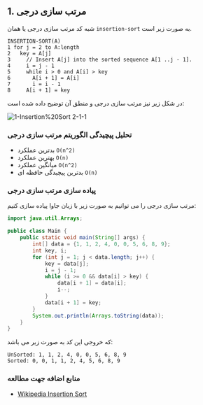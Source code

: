 ## 1. مرتب سازی درجی

شبه کد مرتب سازی درجی یا همان `insertion-sort` به صورت زیر است.
```pseudocode
INSERTION-SORT(A)
1 for j = 2 to A:length
2   key = A[j]
3     // Insert A[j] into the sorted sequence A[1 ..j - 1].
4     i = j - 1
5     while i > 0 and A[i] > key
6       A[i + 1] = A[i]
7       i = i - 1
8     A[i + 1] = key
```
در شکل زیر نیز مرتب سازی درجی و منطق آن توضیح داده شده است:

![1-Insertion%20Sort 2-1-1](https://ehsan.storage.iran.liara.space/git-hub/CLRS-Book/%201-Foundations/%202-Getting%20Started/1-Insertion%20Sort/2-1-1.png)

### تحلیل پیچیدگی الگوریتم مرتب سازی درجی
- بدترین عملکرد `O(n^2)`
- بهترین عملکرد `O(n)`
- میانگین عملکرد `O(n^2)`
- بدترین پیچیدگی حافظه ای `O(n)`

### پیاده سازی مرتب سازی درجی
مرتب سازی درجی را می توانیم به صورت زیر با زبان جاوا پیاده سازی کنیم:
```java
import java.util.Arrays;

public class Main {
    public static void main(String[] args) {
        int[] data = {1, 1, 2, 4, 0, 0, 5, 6, 8, 9};
        int key, i;
        for (int j = 1; j < data.length; j++) {
            key = data[j];
            i = j - 1;
            while (i >= 0 && data[i] > key) {
                data[i + 1] = data[i];
                i--;
            }
            data[i + 1] = key;
        }
        System.out.println(Arrays.toString(data));
    }
}
```
که خروجی این کد به صورت زیر می باشد:
```console
UnSorted: 1, 1, 2, 4, 0, 0, 5, 6, 8, 9
Sorted: 0, 0, 1, 1, 2, 4, 5, 6, 8, 9
```

### منابع اضافه جهت مطالعه
- [Wikipedia Insertion Sort](https://en.wikipedia.org/wiki/Insertion_sort)

